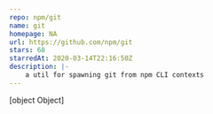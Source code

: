 ```yaml
---
repo: npm/git
name: git
homepage: NA
url: https://github.com/npm/git
stars: 68
starredAt: 2020-03-14T22:16:50Z
description: |-
    a util for spawning git from npm CLI contexts
---
```


[object Object]

